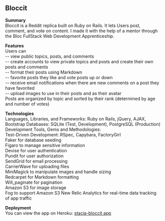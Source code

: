 ## Bloccit

**Summary**    
Bloccit is a Reddit replica built on Ruby on Rails. It lets Users post, comment, and vote on content.
I made it with the help of a mentor through the Bloc FullStack Web Development Apprenticeship.  

**Features**     
Users can    
    -- view public topics, posts, and comments   
    -- create accounts to view private topics and posts and create their own posts and comments    
    -- format their posts using Markdown   
    -- favorite posts they like and vote posts up or down    
    -- receive email notifications when there are new comments on a post they have favorited    
    -- upload images to use in their posts and as their avatar    
Posts are organized by topic and sorted by their rank (determined by age and number of votes)    

**Technologies**    
Languages, Libraries, and Frameworks: 
    Ruby on Rails, jQuery, AJAX, Bootstrap
Databases: 
    SQLite (Test, Development), PostgreSQL (Production)
Development Tools, Gems and Methodologies:    
    Test-Driven Development: RSpec, Capybara, FactoryGirl     
    Faker for database seeding     
    Figaro to manage sensitive information     
    Devise for user authentication     
    Pundit for user authorization     
    SendGrid for email processing    
    CarrierWave for uploading files    
    MiniMagick to manipulate images and handle sizing    
    Redcarpet for Markdown formatting    
    Will_paginate for pagination    
    Amazon S3 for image storage    
    Fog to support Amazon S3 
    New Relic Analytics for real-time data tracking of app traffic
    

**Deployment**    
You can view the app on Heroku: [stacia-bloccit app](https://stacia-bloccit.herokuapp.com/)


